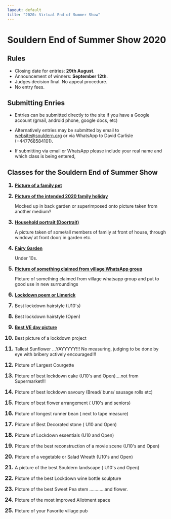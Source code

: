 ```yaml
---
layout: default
title: "2020: Virtual End of Summer Show"
---
```

<style>
ol li::marker {font-size:125%; font-weight:bold;}
</style>

# Souldern End of Summer Show 2020

## Rules

* Closing date for entries:  **29th August**.
* Announcement of winners: **September 12th**.
* Judges decision final. No appeal procedure.
* No entry fees.


## Submitting Enries

* Entries can be submitted directly to the site if you have a Google
account (gmail, android phone, google docs, etc)

*  Alternatively entries  may be submitted
by email to [website@souldern.org](mailto:website@souldern.org) or via
WhatsApp to David Carlisle (+447768584101).

*  If submitting via email or
WhatsApp please include your real name and which class is being entered,


## Classes for the Souldern End of Summer Show


1.  [**Picture of a family pet**](https://photos.app.goo.gl/ZAkadkMo2n9UXLhS7)

2.  [**Picture of the intended 2020 family holiday**](https://photos.app.goo.gl/QWgBzpQ3RUDbi6L39)

    Mocked up in back garden or superimposed onto picture taken from another medium?

3. [**Household portrait (Doortrait)**](https://photos.app.goo.gl/FHrKctR5iaVKk4cN6)

   A picture taken of some/all members of family at front of house, through window/ at front door/ in garden etc.

4. [**Fairy Garden**](https://photos.app.goo.gl/xg5Waqmcwm72TkWp7)

   Under 10s.
   

5. [**Picture of something claimed from village WhatsApp group**](https://photos.app.goo.gl/M79Hch9v3ErAHdRB9)

   Picture of something claimed from village whatsapp group and put to good use in new surroundings

6. [**Lockdown poem or Limerick**](https://photos.app.goo.gl/jgCKsv3n1kG3p4hDA)

7. Best lockdown hairstyle (U10's)

8. Best lockdown hairstyle (Open)

9. [**Best VE day picture**](https://photos.app.goo.gl/PAid97LYpC9mkb4Z8)

10. Best picture of a lockdown project

11. Tallest Sunflower ...YAYYYYY!!! No measuring, judging to be done by eye with bribery actively encouraged!!!

12. Picture of Largest Courgette

13. Picture of best lockdown cake (U10's and Open)....not from Supermarket!!!

14. Picture of best lockdown savoury (Bread/ buns/ sausage rolls etc)

15. Picture of best flower arrangement ( U10's and seniors)

16. Picture of longest runner bean ( next to tape measure)

17. Picture of Best Decorated stone ( U10 and Open)

18. Picture of Lockdown essentials (U10 and Open)

19. Picture of the best reconstruction of a movie scene (U10's and Open)

20. Picture of a vegetable or Salad Wreath (U10's and Open)

21. A picture of the best Souldern landscape ( U10's and Open)

22. Picture of the best Lockdown wine bottle sculpture

23. Picture of the best Sweet Pea stem ............and flower.

24. Picture of the most improved Allotment space

25. Picture of your Favorite village pub